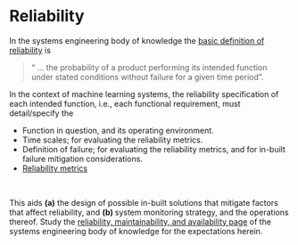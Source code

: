 <br>

# Reliability

In the systems engineering body of knowledge the [basic definition of reliability](https://sebokwiki.org/wiki/System_Reliability,_Availability,_and_Maintainability#Reliability) is

> “ … the probability of a product performing its intended function under stated conditions without failure for a given time period”.

In the context of machine learning systems, the reliability specification of each intended function, i.e., each functional requirement, must detail/specify the

<ul class="disc">
    <li class="disc">Function in question, and its operating environment.</li>
    <li class="disc">Time scales; for evaluating the reliability metrics.</li>
    <li class="disc">Definition of failure; for evaluating the reliability metrics, and for in-built failure mitigation considerations.</li>
    <li class="disc"><a href="https://sebokwiki.org/wiki/System_Reliability,_Availability,_and_Maintainability#Metrics">Reliability metrics</a></li>
</ul>

<br>

This aids <b>(a)</b> the design of possible in-built solutions that mitigate factors that affect reliability, and <b>(b) </b> system monitoring strategy, and the operations thereof.  Study the [reliability, maintainability, and availability page](https://sebokwiki.org/wiki/System_Reliability,_Availability,_and_Maintainability) of the systems engineering body of knowledge for the expectations herein.

<br>
<br>

<br>
<br>

<br>
<br>

<br>
<br>
